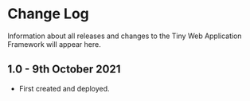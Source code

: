 # Change Log

Information about all releases and changes to the Tiny Web Application Framework will appear here.

## __1.0__ - 9th October 2021

- First created and deployed.
